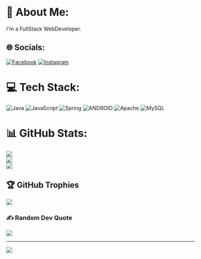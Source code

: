 # 💫 About Me:
I'm a FullStack WebDeveloper.


## 🌐 Socials:
[![Facebook](https://img.shields.io/badge/Facebook-%231877F2.svg?logo=Facebook&logoColor=white)](https://facebook.com/SivaSankar) [![Instagram](https://img.shields.io/badge/Instagram-%23E4405F.svg?logo=Instagram&logoColor=white)](https://instagram.com/itz_siva26) 

# 💻 Tech Stack:
![Java](https://img.shields.io/badge/java-%23ED8B00.svg?style=plastic&logo=java&logoColor=white) ![JavaScript](https://img.shields.io/badge/javascript-%23323330.svg?style=plastic&logo=javascript&logoColor=%23F7DF1E) ![Spring](https://img.shields.io/badge/spring-%236DB33F.svg?style=plastic&logo=spring&logoColor=white) ![ANDROID](https://img.shields.io/badge/android-%2320232a.svg?style=plastic&logo=android&logoColor=%a4c639) ![Apache](https://img.shields.io/badge/apache-%23D42029.svg?style=plastic&logo=apache&logoColor=white) ![MySQL](https://img.shields.io/badge/mysql-%2300f.svg?style=plastic&logo=mysql&logoColor=white)
# 📊 GitHub Stats:
![](https://github-readme-stats.vercel.app/api?username=SivaSankar-7&theme=merko&hide_border=false&include_all_commits=false&count_private=false)<br/>
![](https://github-readme-streak-stats.herokuapp.com/?user=SivaSankar-7&theme=merko&hide_border=false)<br/>
![](https://github-readme-stats.vercel.app/api/top-langs/?username=SivaSankar-7&theme=merko&hide_border=false&include_all_commits=false&count_private=false&layout=compact)

## 🏆 GitHub Trophies
![](https://github-profile-trophy.vercel.app/?username=SivaSankar-7&theme=radical&no-frame=false&no-bg=false&margin-w=4)

### ✍️ Random Dev Quote
![](https://quotes-github-readme.vercel.app/api?type=horizontal&theme=radical)

---
[![](https://visitcount.itsvg.in/api?id=SivaSankar-7&icon=0&color=0)](https://visitcount.itsvg.in)

<!-- Proudly created with GPRM ( https://gprm.itsvg.in ) -->
